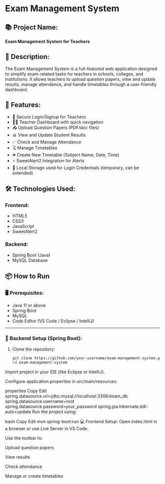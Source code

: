 # Exam Management System

## 📚 Project Name:
**Exam Management System for Teachers**

## 📝 Description:
The Exam Management System is a full-featured web application designed to simplify exam-related tasks for teachers in schools, colleges, and institutions. It allows teachers to upload question papers, view and update results, manage attendance, and handle timetables through a user-friendly dashboard.

## 🚀 Features:
- 🔐 Secure Login/Signup for Teachers
- 🧑‍🏫 Teacher Dashboard with quick navigation
- 📤 Upload Question Papers (PDF/doc files)
- 📊 View and Update Student Results
- ✅ Check and Manage Attendance
- 🗓️ Manage Timetables
- ➕ Create New Timetable (Subject Name, Date, Time)
- ⚡ SweetAlert2 Integration for Alerts
- 💾 Local Storage used for Login Credentials (temporary, can be extended)

## 🛠️ Technologies Used:
### Frontend:
- HTML5  
- CSS3  
- JavaScript  
- SweetAlert2

### Backend:
- Spring Boot (Java)  
- MySQL Database  

## 📦 How to Run

### 🖥️ Prerequisites:
- Java 11 or above
- Spring Boot
- MySQL
- Code Editor (VS Code / Eclipse / IntelliJ)

---

### 🔧 Backend Setup (Spring Boot):
1. Clone the repository:
   ```bash
   git clone https://github.com/your-username/exam-management-system.git
   cd exam-management-system
Import project in your IDE (like Eclipse or IntelliJ).

Configure application.properties in src/main/resources:

properties
Copy
Edit
spring.datasource.url=jdbc:mysql://localhost:3306/exam_db
spring.datasource.username=root
spring.datasource.password=your_password
spring.jpa.hibernate.ddl-auto=update
Run the project using:

bash
Copy
Edit
mvn spring-boot:run
💻 Frontend Setup:
Open index.html in a browser or use Live Server in VS Code.

Use the toolbar to:

Upload question papers

View results

Check attendance

Manage or create timetables



